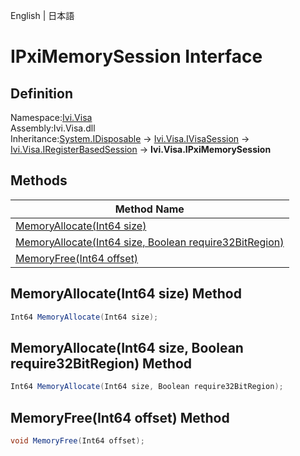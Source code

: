 English | 日本語

# IPxiMemorySession Interface

## Definition
Namespace:[Ivi.Visa](../Visa.md)<BR>
Assembly:Ivi.Visa.dll<BR>
Inheritance:[System.IDisposable](https://learn.microsoft.com/en-us/dotnet/api/system.idisposable) -> [Ivi.Visa.IVisaSession](IVisaSession.md) -> [Ivi.Visa.IRegisterBasedSession](IRegisterBasedSession.md) -> **Ivi.Visa.IPxiMemorySession**

## Methods

|Method Name|
|---|
|[MemoryAllocate(Int64 size)](#MemoryAllocateInt64-size-Method)|
|[MemoryAllocate(Int64 size, Boolean require32BitRegion)](#MemoryAllocateInt64-size-Boolean-require32BitRegion-Method)|
|[MemoryFree(Int64 offset)](#MemoryFreeInt64-offset-Method)|

## MemoryAllocate(Int64 size) Method
```C#
Int64 MemoryAllocate(Int64 size);
```
## MemoryAllocate(Int64 size, Boolean require32BitRegion) Method
```C#
Int64 MemoryAllocate(Int64 size, Boolean require32BitRegion);
```
## MemoryFree(Int64 offset) Method
```C#
void MemoryFree(Int64 offset);
```
